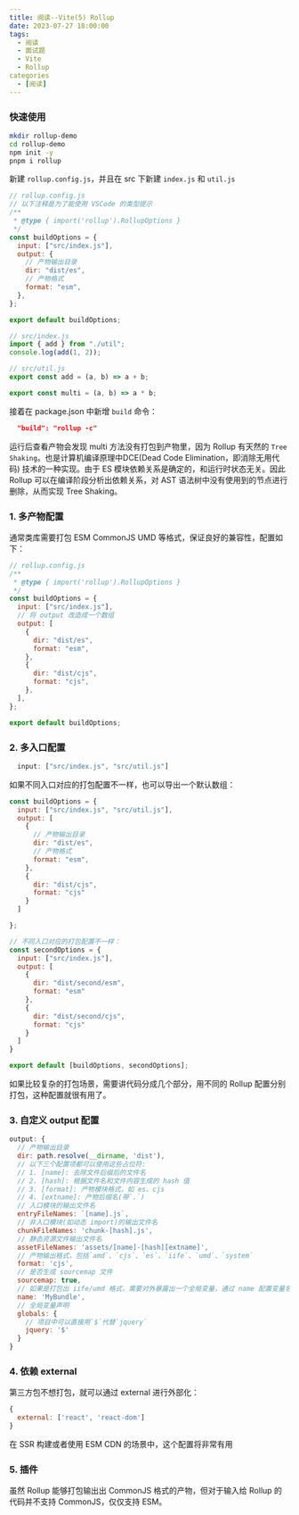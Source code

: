 ```yaml
---
title: 阅读--Vite(5) Rollup
date: 2023-07-27 18:00:00
tags:
  - 阅读
  - 面试题
  - Vite
  - Rollup
categories
  - [阅读]
---
```

### 快速使用
```zsh
mkdir rollup-demo
cd rollup-demo
npm init -y
pnpm i rollup
```

新建 `rollup.config.js`，并且在 src 下新建 `index.js` 和 `util.js`
```js
// rollup.config.js
// 以下注释是为了能使用 VSCode 的类型提示
/**
 * @type { import('rollup').RollupOptions }
 */
const buildOptions = {
  input: ["src/index.js"],
  output: {
    // 产物输出目录
    dir: "dist/es",
    // 产物格式
    format: "esm",
  },
};

export default buildOptions;
```

```js
// src/index.js
import { add } from "./util";
console.log(add(1, 2));
```

```js
// src/util.js
export const add = (a, b) => a + b;

export const multi = (a, b) => a * b;
```

接着在 package.json 中新增 `build` 命令：
```json
  "build": "rollup -c"
```

运行后查看产物会发现 multi 方法没有打包到产物里，因为 Rollup 有天然的 `Tree Shaking`。也是计算机编译原理中DCE(Dead Code Elimination，即消除无用代码) 技术的一种实现。由于 ES 模块依赖关系是确定的，和运行时状态无关。因此 Rollup 可以在编译阶段分析出依赖关系，对 AST 语法树中没有使用到的节点进行删除，从而实现 Tree Shaking。

### 1. 多产物配置
通常类库需要打包 ESM CommonJS UMD 等格式，保证良好的兼容性，配置如下：
```js
// rollup.config.js
/**
 * @type { import('rollup').RollupOptions }
 */
const buildOptions = {
  input: ["src/index.js"],
  // 将 output 改造成一个数组
  output: [
    {
      dir: "dist/es",
      format: "esm",
    },
    {
      dir: "dist/cjs",
      format: "cjs",
    },
  ],
};

export default buildOptions;

```

### 2. 多入口配置
```js
  input: ["src/index.js", "src/util.js"]
```

如果不同入口对应的打包配置不一样，也可以导出一个默认数组：
```js
const buildOptions = {
  input: ["src/index.js", "src/util.js"],
  output: [
    {
      // 产物输出目录
      dir: "dist/es",
      // 产物格式
      format: "esm",
    },
    {
      dir: "dist/cjs",
      format: "cjs"
    }
  ]

};

// 不同入口对应的打包配置不一样：
const secondOptions = {
  input: ["src/index.js"],
  output: [
    {
      dir: "dist/second/esm",
      format: "esm"
    },
    {
      dir: "dist/second/cjs",
      format: "cjs"
    }
  ]
}

export default [buildOptions, secondOptions];
```
如果比较复杂的打包场景，需要讲代码分成几个部分，用不同的 Rollup 配置分别打包，这种配置就很有用了。


### 3. 自定义 output 配置
```js
output: {
  // 产物输出目录
  dir: path.resolve(__dirname, 'dist'),
  // 以下三个配置项都可以使用这些占位符:
  // 1. [name]: 去除文件后缀后的文件名
  // 2. [hash]: 根据文件名和文件内容生成的 hash 值
  // 3. [format]: 产物模块格式，如 es、cjs
  // 4. [extname]: 产物后缀名(带`.`)
  // 入口模块的输出文件名
  entryFileNames: `[name].js`,
  // 非入口模块(如动态 import)的输出文件名
  chunkFileNames: 'chunk-[hash].js',
  // 静态资源文件输出文件名
  assetFileNames: 'assets/[name]-[hash][extname]',
  // 产物输出格式，包括`amd`、`cjs`、`es`、`iife`、`umd`、`system`
  format: 'cjs',
  // 是否生成 sourcemap 文件
  sourcemap: true,
  // 如果是打包出 iife/umd 格式，需要对外暴露出一个全局变量，通过 name 配置变量名
  name: 'MyBundle',
  // 全局变量声明
  globals: {
    // 项目中可以直接用`$`代替`jquery`
    jquery: '$'
  }
}
```

### 4. 依赖 external
第三方包不想打包，就可以通过 external 进行外部化：
```js
{
  external: ['react', 'react-dom']
}
```
在 SSR 构建或者使用 ESM CDN 的场景中，这个配置将非常有用


### 5. 插件
虽然 Rollup 能够打包输出出 CommonJS 格式的产物，但对于输入给 Rollup 的代码并不支持 CommonJS，仅仅支持 ESM。